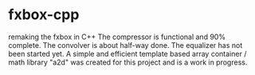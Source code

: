 # fxbox-cpp
remaking the fxbox in C++
The compressor is functional and 90% complete.
The convolver is about half-way done.
The equalizer has not been started yet.
A simple and efficient template based array container / math library "a2d" was created for this project and is a work in progress.
